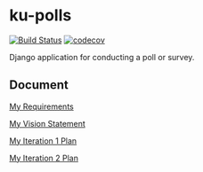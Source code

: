 # ku-polls
[![Build Status](https://travis-ci.com/Chayapol-c/ku-polls.svg?branch=master)](https://travis-ci.com/Chayapol-c/ku-polls)
[![codecov](https://codecov.io/gh/Chayapol-c/ku-polls/branch/master/graph/badge.svg)](https://codecov.io/gh/Chayapol-c/ku-polls)

Django application for conducting a poll or survey.

## Document
[My Requirements](../../wiki/Requirements)

[My Vision Statement](../../wiki/Vision%20Statement)

[My Iteration 1 Plan](../../wiki/Iteration%201%20Plan)

[My Iteration 2 Plan](../../wiki/Iteration%202%20Plan)

